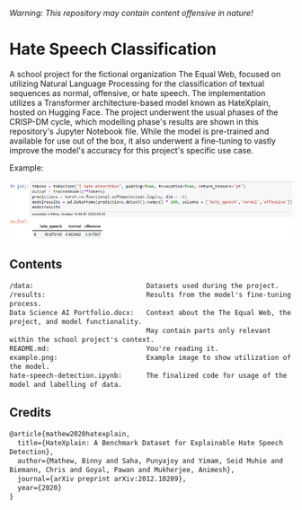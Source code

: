 *Warning: This repository may contain content offensive in nature!*

# Hate Speech Classification

A school project for the fictional organization The Equal Web, focused on utilizing Natural Language Processing for the classification of textual sequences as normal, offensive, or hate speech. The implementation utilizes a Transformer architecture-based model known as HateXplain, hosted on Hugging Face. The project underwent the usual phases of the CRISP-DM cycle, which modelling phase's results are shown in this repository's Jupyter Notebook file. While the model is pre-trained and available for use out of the box, it also underwent a fine-tuning to vastly improve the model's accuracy for this project's specific use case.

Example:

![Hate Speech Classification Example](https://raw.githubusercontent.com/RumiaGIT/hate-speech-classification/master/example.png 'Milk Sales Per Year')



## Contents
~~~
/data:                            Datasets used during the project.
/results:                         Results from the model's fine-tuning process.
Data Science AI Portfolio.docx:   Context about the The Equal Web, the project, and model functionality.
                                  May contain parts only relevant within the school project's context.
README.md:                        You're reading it.
example.png:                      Example image to show utilization of the model.
hate-speech-detection.ipynb:      The finalized code for usage of the model and labelling of data.
~~~


## Credits
~~~
@article{mathew2020hatexplain,
  title={HateXplain: A Benchmark Dataset for Explainable Hate Speech Detection},
  author={Mathew, Binny and Saha, Punyajoy and Yimam, Seid Muhie and Biemann, Chris and Goyal, Pawan and Mukherjee, Animesh},
  journal={arXiv preprint arXiv:2012.10289},
  year={2020}
}
~~~
